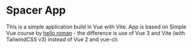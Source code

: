 # Spacer App

This is a simple application build in Vue with Vite. App is based on Simple Vue course by [hello roman](https://youtu.be/PmlipEkFSOk) - the difference is use of Vue 3 and Vite (with TailwindCSS v3) instead of Vue 2 and vue-cli.
